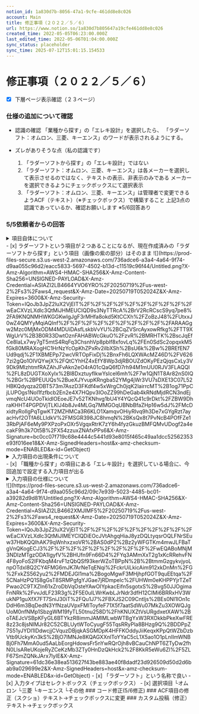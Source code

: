 ```yaml
---
notion_id: 1a830d7b-8056-47a1-9cfe-461dd8e8c026
account: Main
title: 修正事項（２０２２／５／６）
url: https://www.notion.so/1a830d7b805647a19cfe461dd8e8c026
created_time: 2022-05-05T06:23:00.000Z
last_edited_time: 2022-05-06T01:04:00.000Z
sync_status: placeholder
sync_time: 2025-07-12T15:01:15.154533
---
```

# 修正事項（２０２２／５／６）

- [x] 下層ページ表示確認（２３ページ）
### 仕様の追加について確認
- 認識の確認
  「業種から探す」の「エレキ設計」を選択したら、
「ラダーソフト：オムロン、三菱、キーエンス」のワードが表示されるようにする。

- ズレがありそうな点（私の認識です）
  1. 「ラダーソフトから探す」の「エレキ設計」ではない
  1. 「ラダーソフト：オムロン、三菱、キーエンス」は各メーカーを選択して表示させるのではなく、テキストの表示、非表示のみである
メーカーを選択できるようにチェックボックスにて選択表示
  1. 「ラダーソフト：オムロン、三菱、キーエンス」は管理者で変更できるようACF（テキスト）（※チェックボックス）で構築すること
上記3点の認識であっているか、確認お願いします
※5/6回答あり

### 5/5依頼者からの回答
<details>
<summary>項⽬⾃体について</summary>
</details>
  - [x] ラダーソフトという項⽬が２つあることになるが、現在作成済みの「ラダーソフトから探す」という項⽬（画像の紫の部分）はそのまま
  ![](https://prod-files-secure.s3.us-west-2.amazonaws.com/736adce6-a3a4-4a64-9f74-d9aa055c96d2/eacc5833-5697-4502-b13d-c11519c96f44/Untitled.png?X-Amz-Algorithm=AWS4-HMAC-SHA256&X-Amz-Content-Sha256=UNSIGNED-PAYLOAD&X-Amz-Credential=ASIAZI2LB4664YVO6YRO%2F20250719%2Fus-west-2%2Fs3%2Faws4_request&X-Amz-Date=20250719T052024Z&X-Amz-Expires=3600&X-Amz-Security-Token=IQoJb3JpZ2luX2VjEIT%2F%2F%2F%2F%2F%2F%2F%2F%2F%2FwEaCXVzLXdlc3QtMiJHMEUCIQD9s3NyTTRcA%2BrV2RcRCscS9yq7pe8%2FA9KNQNMHWKGGKwIgJgF3rMHfa8okd5KtCCXh%2FZoBzJ48%2FUtxxJ0wZ4QMYyMqiAQInf%2F%2F%2F%2F%2F%2F%2F%2F%2F%2FARAAGgw2Mzc0MjMxODM4MDUiDAsfLskbVvYU%2BCqZVSrcAyxowRfkg%2FTT9XWgUrV%2B3B0R33DwtOznFAHABWcGkuO%2FzvR%2BMRHTK%2BscJqEfCe8IaLx7wy7gT5mtS4RqFq3ChsnhVp8pblf8xfovLq%2FEn0SdSc2opqxkM5fGk80MRAXogHC1HrNzYcOpKhZPxRv2ilbXSh%2BsU6k%2Bw%2BREfEN7Ud9qdj%2F1XBMEPp72wcVRTOpFixDj%2BnxFh6LQXWAcMZ46D%2FV6267zi2gQo1OIVQYwjX%2FQtCYhHZ4xEfY8Wp3djRBOUZdOKyPEzQjqsCxLy3V9Dk9MlzhtmfRAZAhJFvAkn2eO4rA01cQaQ6fD7rh94M1mUU0RJV3FLAQQI%2FL8zDUGTXoXyIx%2Bl8DxztuyfIkwYsIceI6mh%2F7w1QjN1T8Ar82nS0IQ%2BGr%2BPEUUQs%2BueXJYvupKRngba52YMg4jWr3VU7sDXE13C07L52HBKQdyqza2DBT573m7AszD3FKdf4w5xWrgCh0jqK2lairrcMT%2B1og71PpCjLUPOgs1Nol1fzfbcb2En2e4X7HQpv3IOoZZ99hDeGab4kRNdMjdRCN3ndEjvmqNcU4UOoTkidlOEoeJE7v52TKNhvg1bU4Y4YQcQ41c9rDkt%2FZBW9DhraKHHT4PGPDVjTLKlJ4b8Jv4MLGq7MMGOqUBNbBfaZHp16w5dJ%2FMcDxidtyRoIlgPqTgwKT2MZHMCa3R6KLO1XamqvOHiyRIvq9h3De7xGYgRzt7ayacHvf2OTfA6LLIdkV%2FMSGR398JC8hmqN%2BKsQx8t7PvNcB4POfFZe13RbPjAF6eMy9PXPzoPxOXr5VgqxRtrK7zY6h4fyzGkuzBMFQMvUDogf2a4ecakF9h3k7Ot5B%2FX54zzuxZNAfxPPs6&X-Amz-Signature=bc0cc07f719c68e4444c5441d93e8015f465c49aa1dcc52562353e93f016ee18&X-Amz-SignedHeaders=host&x-amz-checksum-mode=ENABLED&x-id=GetObject)
<details>
<summary>⼊⼒項⽬の出現条件について</summary>
</details>
  - [x] 「職種から探す」の項⽬にある「エレキ設計」を選択している場合に、今回追加で設定する⼊⼒項⽬が出る
<details>
<summary>⼊⼒項⽬の仕様について</summary>
</details>
  ![](https://prod-files-secure.s3.us-west-2.amazonaws.com/736adce6-a3a4-4a64-9f74-d9aa055c96d2/09c7e939-5023-4485-bc01-a39282d9d81f/Untitled.png?X-Amz-Algorithm=AWS4-HMAC-SHA256&X-Amz-Content-Sha256=UNSIGNED-PAYLOAD&X-Amz-Credential=ASIAZI2LB4662XMJIMF5%2F20250719%2Fus-west-2%2Fs3%2Faws4_request&X-Amz-Date=20250719T052024Z&X-Amz-Expires=3600&X-Amz-Security-Token=IQoJb3JpZ2luX2VjEIT%2F%2F%2F%2F%2F%2F%2F%2F%2F%2FwEaCXVzLXdlc3QtMiJIMEYCIQDiEOcJVtAhgqHiaJ8yzDQLtyqsrOQLFNrSEuw37HbKQQIhAK79qWnhxzxoVR%2BAS0dP2%2Bz2yWFGTKm4mwJLFBaTgVnQKogECJ3%2F%2F%2F%2F%2F%2F%2F%2F%2F%2FwEQABoMNjM3NDIzMTgzODA1IgyfV%2BHUfn9Fn66D4%2FYq3AMmXxT2g1xKcRRehvFN4F8yoFoS2IFKbqM4rvF1zQbQSf93kerWZoTBPpN%2B%2BtmmGzgykvjyoLnpOTdxl8Q2CY4FMG6mJK7ArNeTqENqi%2FckrUiLkicAim912xkDnMn%2FG%2FxkZS562yu2%2FMDEJGl1ma%2BogoMgwF3MHjhpfGOT9quEEtqa%2F5CNaHzPQ1S8gGsT8SRMPgfgYJGae7jRDmpelc%2FUHWm0eKHPPYjrTZeTPwao2C9TXZIn61xZroDbVqOsteYAwOIYpkacEifn5sgotxS%2Bvg50JJOgimaFnNRk%2FvvJdLF23R3g%2F5E0ulLWrKwbLJrNdr3dfH12CIMi6BRRxHV3WukNP1guXfX7FT7SniJ30iT%2FQu1J7%2FBXJS2C09CntIjs%2BEs0Nl1lOn1cDdH6m3BqDedN3YfNzaUVpxFMIToyfeF71X5f7aatSdWu07MkZu3XOWQJgUoM0nfNMp1SbzgWM19fyTL50tnu258D%2FhKNUXZtVsURgdxetXAW%2BoTAEJcVSBpKFyGL6BTYkzR8immJAMlMLwbWTBgYxW3RXOkkbPkeXwFRE8z23c8jsNlMJr82C52CBLUytWToCyugF55TqsRRyPla8BHzg9Q%2BDDPpZ7S51yJYDI1lDdwcjjCVquzDBjqkASGMDpK4HFFKOddyJiiKeqxKPpQtWZbDzbVtb9UckyKn3kS%2BjO7lMNJe8KQAGXXnlToYYaC5cL1X5ao1O1pLnIImWNBBj0Fh7MmA0ud5AaLbEorgHdowsFr5nYwRQrOjh8vBCauChNPT6ZTyDw2fhN0LlsAReUKojeRyZCeKzMb3ZTy0HnDzQkHck2%2F8KkR5eWu6Zl%2F5ZLF67SmZQNkJArx7lyIE&X-Amz-Signature=61dc36e38ea513627f43be883ae40f8dadf23d926509d50d2d6bab9a029699e2&X-Amz-SignedHeaders=host&x-amz-checksum-mode=ENABLED&x-id=GetObject)
  - [x] 「ラダーソフト」という名称で良い
  - [x] ⼊⼒タイプはセレクトボックス（チェックボックス）
  - [x] 選択項⽬
└オムロン
└三菱
└キーエンス
└その他
### コード修正(5/6修正)
### ACF項目の修正（スクショ）テキスト→チェックボックスに変更
### カスタム投稿（修正）テキスト→チェックボックス